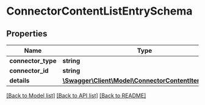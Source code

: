 # ConnectorContentListEntrySchema

## Properties
Name | Type | Description | Notes
------------ | ------------- | ------------- | -------------
**connector_type** | **string** |  | [optional] 
**connector_id** | **string** |  | [optional] 
**details** | [**\Swagger\Client\Model\ConnectorContentItemSchema**](ConnectorContentItemSchema.md) |  | [optional] 

[[Back to Model list]](../../README.md#documentation-for-models) [[Back to API list]](../../README.md#documentation-for-api-endpoints) [[Back to README]](../../README.md)

